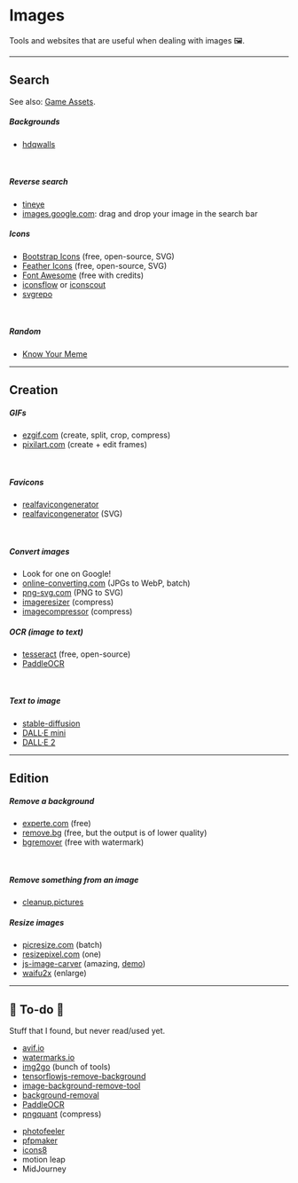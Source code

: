 # Images

Tools and websites that are useful when dealing with images 🖼️.

<hr class="sep-both">

## Search

<div class="row row-cols-lg-2"><div>

See also: [Game Assets](../content/assets.md).

##### Backgrounds

* [hdqwalls](https://hdqwalls.com/)

<br>

##### Reverse search

* [tineye](https://tineye.com/)
* [images.google.com](https://images.google.com/):  drag and drop your image in the search bar
</div><div>

##### Icons

* [Bootstrap Icons](https://icons.getbootstrap.com/) (free, open-source, SVG)
* [Feather Icons](https://feathericons.com/) (free, open-source, SVG)
* [Font Awesome](https://fontawesome.com/search) (free with credits)
* [iconsflow](https://iconsflow.com/) or [iconscout](https://iconscout.com/)
* [svgrepo](https://www.svgrepo.com/)

<br>

##### Random

* [Know Your Meme](https://knowyourmeme.com/)
</div></div>

<hr class="sep-both">

## Creation

<div class="row row-cols-lg-2"><div>

##### GIFs

* [ezgif.com](https://ezgif.com/) (create, split, crop, compress)
* [pixilart.com](https://www.pixilart.com/draw) (create + edit frames)

<br>

##### Favicons

* [realfavicongenerator](https://realfavicongenerator.net/)
* [realfavicongenerator](https://realfavicongenerator.net/svg-favicon/) (SVG)

<br>

##### Convert images

* Look for one on Google!
* [online-converting.com](https://online-converting.com/image/) (JPGs to WebP, batch)
* [png-svg.com](https://png-svg.com/) (PNG to SVG)
* [imageresizer](https://imageresizer.com/image-compressor) (compress)
* [imagecompressor](https://imagecompressor.com/) (compress)
</div><div>

##### OCR (image to text)

* [tesseract](https://tesseract.projectnaptha.com/) (free, open-source)
* [PaddleOCR](https://github.com/PaddlePaddle/PaddleOCR)

<br>

##### Text to image

* [stable-diffusion](https://github.com/CompVis/stable-diffusion)
* [DALL·E mini](https://huggingface.co/spaces/dalle-mini/dalle-mini)
* [DALL·E 2](https://openai.com/dall-e-2/)
</div></div>

<hr class="sep-both">

## Edition

<div class="row row-cols-lg-2"><div>

##### Remove a background

* [experte.com](https://www.experte.com/background-remover) (free)
* [remove.bg](https://www.remove.bg/) (free, but the output is of lower quality)
* [bgremover](https://icons8.com/bgremover) (free with watermark)

<br>

##### Remove something from an image

* [cleanup.pictures](https://cleanup.pictures/)
</div><div>

##### Resize images

* [picresize.com](https://picresize.com/) (batch)
* [resizepixel.com](https://www.resizepixel.com/) (one)
* [js-image-carver](https://github.com/trekhleb/js-image-carver) (amazing, [demo](https://trekhleb.dev/js-image-carver/))
* [waifu2x](https://waifu2x.io/) (enlarge)
</div></div>

<hr class="sep-both">

## 👻 To-do 👻

Stuff that I found, but never read/used yet.

<div class="row row-cols-lg-2"><div>

* [avif.io](https://avif.io/)
* [watermarks.io](https://watermarks.io/)
* [img2go](https://www.img2go.com/) (bunch of tools)
* [tensorflowjs-remove-background](https://github.com/poly-glot/tensorflowjs-remove-background)
* [image-background-remove-tool](https://github.com/OPHoperHPO/image-background-remove-tool)
* [background-removal](https://github.com/topics/background-removal)
* [PaddleOCR](https://github.com/PaddlePaddle/PaddleOCR)
* [pngquant](https://pngquant.org/) (compress)
</div><div>

* [photofeeler](https://www.photofeeler.com/)
* [pfpmaker](https://pfpmaker.com/)
* [icons8](https://icons8.com/)
* motion leap
* MidJourney
</div></div>